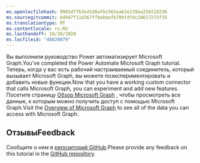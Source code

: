 ```yaml
---
ms.openlocfilehash: 9901dffb3ed1d0af6c561eab2e139aa258218236
ms.sourcegitcommit: 64947f11d367ffbebbafb700fdfdc20617275f35
ms.translationtype: MT
ms.contentlocale: ru-RU
ms.lasthandoff: 10/30/2020
ms.locfileid: "48829879"
---
```

<!-- markdownlint-disable MD002 MD041 -->

<span data-ttu-id="16690-101">Вы выполнили руководство Power автоматизирует Microsoft Graph.</span><span class="sxs-lookup"><span data-stu-id="16690-101">You've completed the Power Automate Microsoft Graph tutorial.</span></span> <span data-ttu-id="16690-102">Теперь, когда у вас есть рабочий настраиваемый соединитель, который вызывает Microsoft Graph, вы можете поэкспериментировать и добавить новые функции.</span><span class="sxs-lookup"><span data-stu-id="16690-102">Now that you have a working custom connector that calls Microsoft Graph, you can experiment and add new features.</span></span> <span data-ttu-id="16690-103">Посетите страницу [Обзор Microsoft Graph](/graph/overview) , чтобы просмотреть все данные, к которым можно получить доступ с помощью Microsoft Graph.</span><span class="sxs-lookup"><span data-stu-id="16690-103">Visit the [Overview of Microsoft Graph](/graph/overview) to see all of the data you can access with Microsoft Graph.</span></span>

## <a name="feedback"></a><span data-ttu-id="16690-104">Отзывы</span><span class="sxs-lookup"><span data-stu-id="16690-104">Feedback</span></span>

<span data-ttu-id="16690-105">Сообщите о нем в [репозиторий GitHub](https://github.com/microsoftgraph/msgraph-training-powerautomate).</span><span class="sxs-lookup"><span data-stu-id="16690-105">Please provide any feedback on this tutorial in the [GitHub repository](https://github.com/microsoftgraph/msgraph-training-powerautomate).</span></span>
